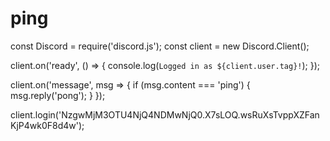 # ping
const Discord = require('discord.js');
const client = new Discord.Client();

client.on('ready', () => {
  console.log(`Logged in as ${client.user.tag}!`);
});

client.on('message', msg => {
  if (msg.content === 'ping') {
    msg.reply('pong');
  }
});

client.login('NzgwMjM3OTU4NjQ4NDMwNjQ0.X7sLOQ.wsRuXsTvppXZFanKjP4wk0F8d4w');
